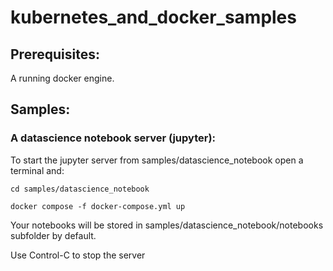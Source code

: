 # kubernetes_and_docker_samples

## Prerequisites:

A running docker engine.

## Samples:

### A datascience notebook server (jupyter):

To start the jupyter server from samples/datascience_notebook open a terminal and:

    cd samples/datascience_notebook

    docker compose -f docker-compose.yml up

Your notebooks will be stored in samples/datascience_notebook/notebooks subfolder by default.

Use Control-C to stop the server
